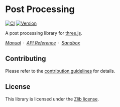 # Post Processing

[![CI](https://github.com/pmndrs/postprocessing/actions/workflows/ci.yml/badge.svg)](https://github.com/pmndrs/postprocessing/actions/workflows/ci.yml)
[![Version](https://badgen.net/npm/v/postprocessing?color=green)](https://www.npmjs.com/package/postprocessing)

A post processing library for [three.js](https://threejs.org/).

*[Manual](https://pp.pmnd.rs/manual)&ensp;&middot;&ensp;[API Reference](https://pp.pmnd.rs/manual/docs)&ensp;&middot;&ensp;[Sandbox](https://stackblitz.com/edit/postprocessing)*

## Contributing

Please refer to the [contribution guidelines](https://github.com/pmndrs/postprocessing/blob/main/.github/CONTRIBUTING.md) for details.

## License

This library is licensed under the [Zlib license](https://github.com/pmndrs/postprocessing/blob/main/LICENSE.md).
